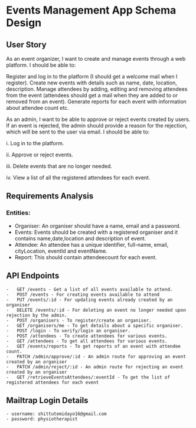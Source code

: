 # Events Management App Schema Design

## User Story

As an event organizer, I want to create and manage events through a web platform. I should be able to:

Register and log in to the platform (I should get a welcome mail when I register).
Create new events with details such as name, date, location, description.
Manage attendees by adding, editing and removing attendees from the event (attendees should get a mail when they are added to or removed from an event).
Generate reports for each event with information about attendee count etc.

As an admin, I want to be able to approve or reject events created  by users. If an event is rejected, the admin should provide a reason for the rejection, which will be sent to the user via email. I should be able to:

i. Log in to the platform.

ii. Approve or reject events.

iii. Delete events that are no longer needed.

iv. View a list of all the registered attendees for each event.

## Requirements Analysis

### Entities:

-   Organiser: An organiser should have a name, email and a password.
-   Events: Events should be created with a registered organiser and it contains name,date,location and description of event.
-   Attendee: An attendee has a unique identifier, full-name, email, cityLocation, eventId and eventName.
-   Report: This should contain attendeecount for each event.


## API Endpoints

```
-   GET /events - Get a list of all events available to attend.
-   POST /events - For creating events available to attend
-   PUT /events/:id - For updating events already created by an organiser
-   DELETE /events/:id - For deleting an event no longer needed upon rejection by the admin.
-   POST /organisers - To register/create an organiser.
-   GET /organisers/me - To get details about a specific organiser.
-   POST /login - To verify/login an organiser.
-   POST /attendees - To create attendees for various events.
-   GET /attendees - To get all attendees for various events.
-   GET /events/reports - To get reports of an event with attendee count.
-   PATCH /admin/approve/:id - An admin route for approving an event created by an organiser
-   PATCH /admin/reject/:id - An admin route for rejecting an event created by an organiser
-   GET /retrieveEventsAttendees/:eventId - To get the list of registered attendees for each event

```
## Mailtrap Login Details

```
- username: shittutemidayo16@gmail.com
- password: physiotherapist